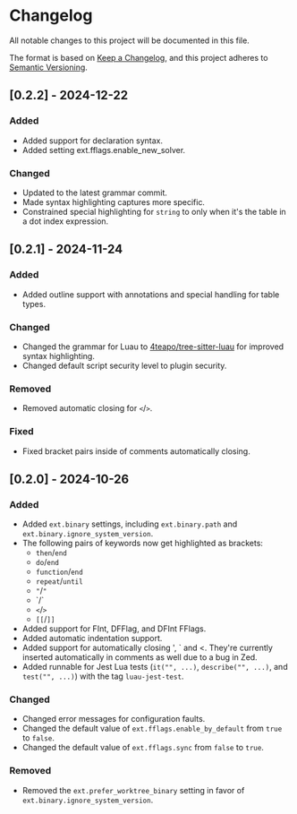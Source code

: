 # Changelog

All notable changes to this project will be documented in this file.

The format is based on [Keep a Changelog](https://keepachangelog.com/en/1.1.0/),
and this project adheres to [Semantic Versioning](https://semver.org/spec/v2.0.0.html).

## [0.2.2] - 2024-12-22

### Added

- Added support for declaration syntax.
- Added setting ext.fflags.enable_new_solver.

### Changed

- Updated to the latest grammar commit.
- Made syntax highlighting captures more specific.
- Constrained special highlighting for `string` to only when it's the table in a dot index
  expression.

## [0.2.1] - 2024-11-24

### Added

- Added outline support with annotations and special handling for table types.

### Changed

- Changed the grammar for Luau to [4teapo/tree-sitter-luau](https://github.com/4teapo/tree-sitter-luau)
  for improved syntax highlighting.
- Changed default script security level to plugin security.

### Removed

- Removed automatic closing for `<`/`>`.

### Fixed

- Fixed bracket pairs inside of comments automatically closing.

## [0.2.0] - 2024-10-26

### Added

- Added `ext.binary` settings, including `ext.binary.path` and `ext.binary.ignore_system_version`.
- The following pairs of keywords now get highlighted as brackets:
  - `then`/`end`
  - `do`/`end`
  - `function`/`end`
  - `repeat`/`until`
  - `"`/`"`
  - \`/\`
  - `<`/`>`
  - `[[`/`]]`
- Added support for FInt, DFFlag, and DFInt FFlags.
- Added automatic indentation support.
- Added support for automatically closing ', ` and <. They're currently inserted automatically in
  comments as well due to a bug in Zed.
- Added runnable for Jest Lua tests (`it("", ...)`, `describe("", ...)`, and `test("", ...)`) with
  the tag `luau-jest-test`.

### Changed

- Changed error messages for configuration faults.
- Changed the default value of `ext.fflags.enable_by_default` from `true` to `false`.
- Changed the default value of `ext.fflags.sync` from `false` to `true`.

### Removed

- Removed the `ext.prefer_worktree_binary` setting in favor of `ext.binary.ignore_system_version`.
